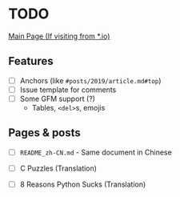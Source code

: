 # TODO
[Main Page (If visiting from *.io)](#)  

## Features
- [ ] Anchors (like `#posts/2019/article.md#top`)
- [ ] Issue template for comments
- [ ] Some GFM support (?)
  - Tables, `<del>`s, emojis

## Pages & posts
- [ ] `README_zh-CN.md` - Same document in Chinese
- [ ] C Puzzles (Translation)
- [ ] 8 Reasons Python Sucks (Translation)

